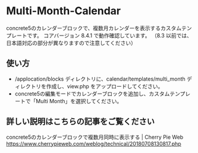 # Multi-Month-Calendar
concrete5のカレンダーブロックで、複数月カレンダーを表示するカスタムテンプレートです。
コアバージョン 8.4.1 で動作確認しています。
（8.3 以前では、日本語対応の部分が異なりますので注意してください）

## 使い方
+ /applocation/blocks ディレクトリに、calendar/templates/multi_month ディレクトリを作成し、view.php をアップロードしてください。
+ concrete5の編集モードでカレンダーブロックを追加し、カスタムテンプレートで「Multi Month」を選択してください。

## 詳しい説明はこちらの記事をご覧ください
concrete5のカレンダーブロックで複数月同時に表示する | Cherry Pie Web
https://www.cherrypieweb.com/weblog/technical/20180708130817.php
